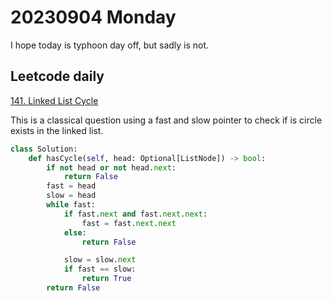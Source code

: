 # 20230904 Monday

I hope today is typhoon day off, but sadly is not.

## Leetcode daily

[141. Linked List Cycle](https://leetcode.com/problems/linked-list-cycle/)

This is a classical question using a fast and slow pointer to check if is circle exists in the linked list.

```py
class Solution:
    def hasCycle(self, head: Optional[ListNode]) -> bool:
        if not head or not head.next:
            return False
        fast = head
        slow = head
        while fast:
            if fast.next and fast.next.next:
                fast = fast.next.next
            else:
                return False

            slow = slow.next
            if fast == slow:
                return True
        return False

```
